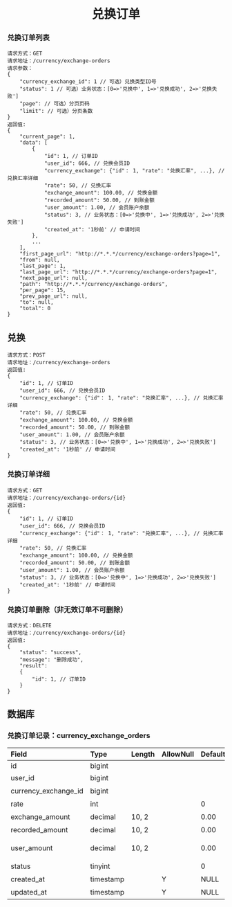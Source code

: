 <h1 align="center">兑换订单</h1>

### 兑换订单列表
```
请求方式：GET
请求地址：/currency/exchange-orders
请求参数：
{
    "currency_exchange_id": 1 // 可选）兑换类型ID号
    "status": 1 // 可选）业务状态：[0=>'兑换中', 1=>'兑换成功', 2=>'兑换失败']
    "page": // 可选）分页页码
    "limit": // 可选）分页条数
}
返回值:
{
    "current_page": 1,
    "data": [
        {
            "id": 1, // 订单ID
            "user_id": 666, // 兑换会员ID
            "currency_exchange": {"id"： 1, "rate": "兑换汇率", ...}, // 兑换汇率详细
            "rate": 50, // 兑换汇率
            "exchange_amount": 100.00, // 兑换金额
            "recorded_amount": 50.00, // 到账金额
            "user_amount": 1.00, // 会员账户余额
            "status": 3, // 业务状态：[0=>'兑换中', 1=>'兑换成功', 2=>'兑换失败']
            "created_at": '1秒前' // 申请时间
        },
        ...
    ],
    "first_page_url": "http://*.*.*/currency/exchange-orders?page=1",
    "from": null,
    "last_page": 1,
    "last_page_url": "http://*.*.*/currency/exchange-orders?page=1",
    "next_page_url": null,
    "path": "http://*.*.*/currency/exchange-orders",
    "per_page": 15,
    "prev_page_url": null,
    "to": null,
    "total": 0
}
```

## 兑换
```
请求方式：POST
请求地址：/currency/exchange-orders
返回值:
{
    "id": 1, // 订单ID
    "user_id": 666, // 兑换会员ID
    "currency_exchange": {"id"： 1, "rate": "兑换汇率", ...}, // 兑换汇率详细
    "rate": 50, // 兑换汇率
    "exchange_amount": 100.00, // 兑换金额
    "recorded_amount": 50.00, // 到账金额
    "user_amount": 1.00, // 会员账户余额
    "status": 3, // 业务状态：[0=>'兑换中', 1=>'兑换成功', 2=>'兑换失败']
    "created_at": '1秒前' // 申请时间
}
```

### 兑换订单详细
```
请求方式：GET
请求地址：/currency/exchange-orders/{id}
返回值:
{
    "id": 1, // 订单ID
    "user_id": 666, // 兑换会员ID
    "currency_exchange": {"id"： 1, "rate": "兑换汇率", ...}, // 兑换汇率详细
    "rate": 50, // 兑换汇率
    "exchange_amount": 100.00, // 兑换金额
    "recorded_amount": 50.00, // 到账金额
    "user_amount": 1.00, // 会员账户余额
    "status": 3, // 业务状态：[0=>'兑换中', 1=>'兑换成功', 2=>'兑换失败']
    "created_at": '1秒前' // 申请时间
}
```

### 兑换订单删除（非无效订单不可删除）
```
请求方式：DELETE
请求地址：/currency/exchange-orders/{id}
返回值:
{
    "status": "success",
    "message": "删除成功",
    "result": 
    {
        "id": 1, // 订单ID
    }
}
```


## 数据库

### 兑换订单记录：currency_exchange_orders
| Field                 | Type      | Length    | AllowNull | Default   | Comment       |
| :----                 | :----     | :----     | :----     | :----     | :----         |
| id                    | bigint    |           |           |           |               |
| user_id               | bigint    |           |           |           | 兑换会员       |
| currency_exchange_id  | bigint    |           |           |           | 兑换类型       |
| rate                  | int       |           |           | 0         | 兑换汇率       |
| exchange_amount       | decimal   | 10, 2     |           | 0.00      | 兑换金额       |
| recorded_amount       | decimal   | 10, 2     |           | 0.00      | 到账金额       |
| user_amount           | decimal   | 10, 2     |           | 0.00      | 会员账户金额    |
| status                | tinyint   |           |           | 0         | 兑换状态       |
| created_at            | timestamp |           | Y         | NULL      | 创建时间       |
| updated_at            | timestamp |           | Y         | NULL      | 更新时间       |